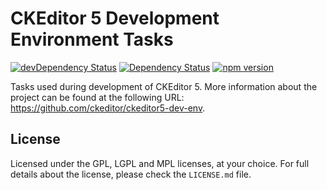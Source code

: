 CKEditor 5 Development Environment Tasks
========================================

[![devDependency Status](https://david-dm.org/ckeditor/ckeditor5-dev-env/dev-status.svg)](https://david-dm.org/ckeditor/ckeditor5-dev-env#info=devDependencies)
[![Dependency Status](https://david-dm.org/ckeditor/ckeditor5-dev-env/status.svg)](https://david-dm.org/ckeditor/ckeditor5-dev-env#info=dependencies)
[![npm version](https://badge.fury.io/js/ckeditor5-dev-env.svg)](https://badge.fury.io/js/ckeditor5-dev-env)

Tasks used during development of CKEditor 5. More information about the project can be found at the following URL: <https://github.com/ckeditor/ckeditor5-dev-env>.

## License

Licensed under the GPL, LGPL and MPL licenses, at your choice. For full details about the license, please check the `LICENSE.md` file.
